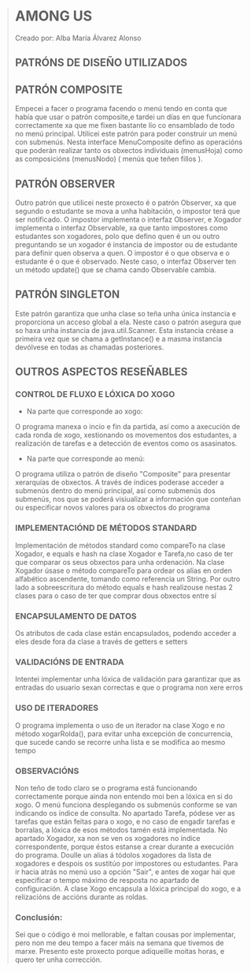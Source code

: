 > # AMONG US
> 
> Creado por: Alba María Álvarez Alonso
>
> ## PATRÓNS DE DISEÑO UTILIZADOS
>
> ## PATRÓN COMPOSITE
>
> Empecei a facer o programa facendo o menú tendo en conta que había que usar o patrón composite,e tardei un días en que funcionara correctamente xa que me fixen bastante lío co ensamblado de todo no menú principal. Utilicei este patrón para poder construir un menú con submenús. Nesta interface MenuComposite defino as operacións que poderán realizar tanto os obxectos individuais (menusHoja) como as composicións (menusNodo) ( menús que teñen fillos ).
>
> ## PATRÓN OBSERVER
>
> Outro patrón que utilicei neste proxecto é o patrón Observer, xa que segundo o estudante se mova a unha habitación, o impostor terá que ser notificado. O impostor implementa o interfaz Observer, e Xogador implementa o interfaz Observable, xa que tanto impostores como estudantes son xogadores, polo que defino quen é un ou outro preguntando se un xogador é instancia de impostor ou de estudante para definir quen observa a quen. O impostor é o que observa e o estudante é o que é observado. Neste caso, o interfaz Observer ten un método update() que se chama cando Observable cambia.
>   
> ## PATRÓN SINGLETON
>
> Este patrón garantiza que unha clase so teña unha única instancia e proporciona un acceso global a ela.
Neste caso o patrón asegura que so haxa unha instancia de java.util.Scanner. Esta instancia créase a primeira vez que se chama a getInstance() e a masma instancia devólvese en todas as chamadas posteriores.
>
> ## OUTROS ASPECTOS RESEÑABLES
>
> ### CONTROL DE FLUXO E LÓXICA DO XOGO 
>
> * Na parte que corresponde ao xogo: 
>
> O programa manexa o incio e fin da partida, así como a axecución de cada ronda de xogo, xestionando os movementos dos estudantes, a realización de tarefas e a detección de eventos como os asasinatos.
>
> * Na parte que corresponde ao menú: 
>
> O programa utiliza o patrón de diseño "Composite" para presentar xerarquías de obxectos. A través de índices poderase acceder a submenús dentro do menú principal, así como submenús dos submenús, nos que se poderá visiualizar a información que conteñan ou especificar novos valores para os obxectos do programa
>
> ### IMPLEMENTACIÓND DE MÉTODOS STANDARD
>       
> Implementación de métodos standard como compareTo na clase Xogador, e equals e hash na clase Xogador e Tarefa,no caso de ter que comparar os seus obxectos para unha ordenación. Na clase Xogador úsase o método compareTo para ordear os alias en orden alfabético ascendente, tomando como referencia un String.
Por outro lado a sobreescritura do método equals e hash realizouse nestas 2 clases para o caso de ter que comprar dous obxectos entre sí
>
>  ### ENCAPSULAMENTO DE DATOS
>
> Os atributos de cada clase están encapsulados, podendo acceder a eles desde fora da clase a través de getters e setters  
> 
>  ### VALIDACIÓNS DE ENTRADA
> 
> Intentei implementar unha lóxica de validación para garantizar que as entradas do usuario sexan correctas e que o programa non xere erros
> 
>  ### USO DE ITERADORES
>
> O programa implementa o uso de un iterador na clase Xogo e no método xogarRolda(), para evitar unha excepción de concurrencia, que sucede cando se recorre unha lista e se modifica ao mesmo tempo
>
>  ### OBSERVACIÓNS
>
> Non teño de todo claro se o programa está funcionando correctamente porque ainda non entendo moi ben a lóxica en si do xogo. O menú funciona desplegando os submenús conforme se van indicando os índice de consulta. No apartado Tarefa, pódese ver as tarefas que están feitas para o xogo, e no caso de engadir tarefas e borralas, a lóxica de esos métodos tamén está implementada. No apartado Xogador, xa non se ven os xogadores no índice correspondente, porque éstos estanse a crear durante a execución do programa. Doulle un alias á tódolos xogadores da lista de xogadores e despois os sustitúo por impostores ou estudantes.
Para ir hacia atrás no menú uso a opción "Sair", e antes de xogar hai que especificar o tempo máximo de resposta no apartado de configuración.
> A clase Xogo encapsula a lóxica principal do xogo, e  a relizacións de accións durante as roldas.
>
> ### Conclusión: 
>
> Sei que o código é moi mellorable, e faltan cousas por implementar, pero non me deu tempo a facer máis na semana que tivemos de marxe.
Presento este proxecto porque adiqueille moitas horas, e quero ter unha corrección.
> 
